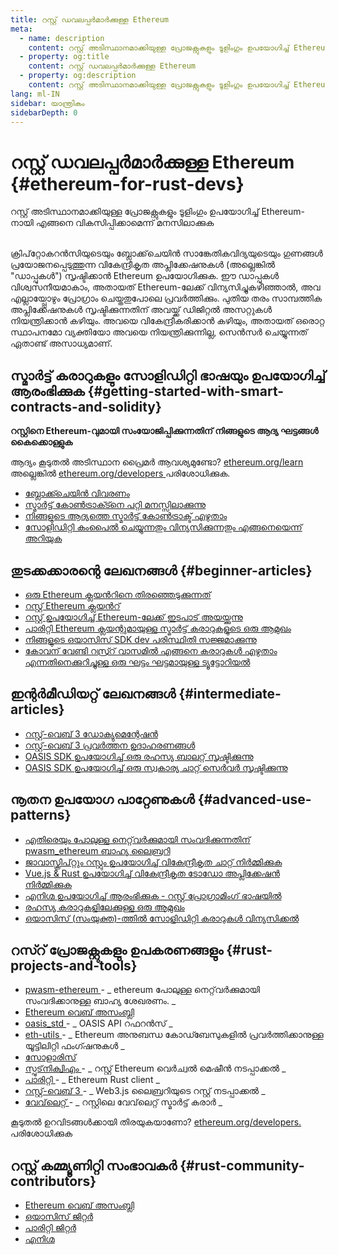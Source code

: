 ```yaml
---
title: റസ്റ്റ് ഡവലപ്പർമാർക്കുള്ള Ethereum
meta:
  - name: description
    content: റസ്റ്റ് അടിസ്ഥാനമാക്കിയുള്ള പ്രോജക്റ്റുകളും ടൂളിംഗും ഉപയോഗിച്ച് Ethereum-നായി എങ്ങനെ വികസിപ്പിക്കാമെന്ന് മനസിലാക്കുക
  - property: og:title
    content: റസ്റ്റ് ഡവലപ്പർമാർക്കുള്ള Ethereum
  - property: og:description
    content: റസ്റ്റ് അടിസ്ഥാനമാക്കിയുള്ള പ്രോജക്റ്റുകളും ടൂളിംഗും ഉപയോഗിച്ച് Ethereum-നായി എങ്ങനെ വികസിപ്പിക്കാമെന്ന് മനസിലാക്കുക
lang: ml-IN
sidebar: യാന്ത്രികം
sidebarDepth: 0
---
```


# റസ്റ്റ് ഡവലപ്പർമാർക്കുള്ള Ethereum {#ethereum-for-rust-devs}

<div class="featured">റസ്റ്റ് അടിസ്ഥാനമാക്കിയുള്ള പ്രോജക്റ്റുകളും ടൂളിംഗും ഉപയോഗിച്ച് Ethereum-നായി എങ്ങനെ വികസിപ്പിക്കാമെന്ന് മനസിലാക്കുക</div><br>

ക്രിപ്‌റ്റോകറൻസിയുടെയും ബ്ലോക്ക്‌ചെയിൻ സാങ്കേതികവിദ്യയുടെയും ഗുണങ്ങള്‍ പ്രയോജനപ്പെടുത്തുന്ന വികേന്ദ്രീകൃത അപ്ലിക്കേഷനുകൾ (അല്ലെങ്കില്‍ "ഡാപ്പുകൾ") സൃഷ്ടിക്കാൻ Ethereum ഉപയോഗിക്കുക. ഈ ഡാപ്പുകൾ വിശ്വസനീയമാകാം, അതായത് Ethereum-ലേക്ക് വിന്യസിച്ചുകഴിഞ്ഞാൽ, അവ എല്ലായ്പ്പോഴും പ്രോഗ്രാം ചെയ്തതുപോലെ പ്രവർത്തിക്കും. പുതിയ തരം സാമ്പത്തിക അപ്ലിക്കേഷനുകൾ സൃഷ്ടിക്കുന്നതിന് അവയ്ക്ക് ഡിജിറ്റൽ അസറ്റുകൾ നിയന്ത്രിക്കാൻ കഴിയും. അവയെ വികേന്ദ്രീകരിക്കാൻ കഴിയും, അതായത് ഒരൊറ്റ സ്ഥാപനമോ വ്യക്തിയോ അവയെ നിയന്ത്രിക്കുന്നില്ല, സെൻസർ ചെയ്യുന്നത് ഏതാണ്ട് അസാധ്യമാണ്.

## സ്മാർട്ട് കരാറുകളും സോളിഡിറ്റി ഭാഷയും ഉപയോഗിച്ച് ആരംഭിക്കുക {#getting-started-with-smart-contracts-and-solidity}

**റസ്റ്റിനെ Ethereum-വുമായി സംയോജിപ്പിക്കുന്നതിന് നിങ്ങളുടെ ആദ്യ ഘട്ടങ്ങൾ കൈക്കൊള്ളുക**

ആദ്യം കൂടുതൽ അടിസ്ഥാന പ്രൈമർ ആവശ്യമുണ്ടോ? [ ethereum.org/learn ](/ml/learn/) അല്ലെങ്കിൽ [ ethereum.org/developers ](/ml/developers/) പരിശോധിക്കുക.

- [ബ്ലോക്ക്ചെയിൻ വിവരണം](https://kauri.io/article/d55684513211466da7f8cc03987607d5/blockchain-explained)
- [സ്മാർട്ട് കോൺട്രാക്ട്നെ പറ്റി മനസ്സിലാക്കുന്നു](https://kauri.io/article/e4f66c6079e74a4a9b532148d3158188/ethereum-101-part-5-the-smart-contract)
- [നിങ്ങളുടെ ആദ്യത്തെ സ്മാർട്ട് കോൺട്രാക്ട് എഴുതാം](https://kauri.io/article/124b7db1d0cf4f47b414f8b13c9d66e2/remix-ide-your-first-smart-contract)
- [സോളിഡിറ്റി കംപൈൽ ചെയ്യുന്നതും വിന്യസിക്കുന്നതും എങ്ങനെയെന്ന് അറിയുക](https://kauri.io/article/973c5f54c4434bb1b0160cff8c695369/understanding-smart-contract-compilation-and-deployment)

## തുടക്കക്കാരന്റെ ലേഖനങ്ങൾ {#beginner-articles}

- [ഒരു Ethereum ക്ലയന്‍റിനെ തിരഞ്ഞെടുക്കുന്നത്](https://www.trufflesuite.com/docs/truffle/reference/choosing-an-ethereum-client)
- [റസ്റ്റ് Ethereum ക്ലയൻറ്](https://wiki.parity.io/Setup)
- [റസ്റ്റ് ഉപയോഗിച്ച് Ethereum-ലേക്ക് ഇടപാട് അയയ്ക്കുന്നു](https://kauri.io/article/97c85229c66445759bb0ce642224d364/sending-ethereum-transactions-with-rust)
- [പാരിറ്റി Ethereum ക്ലയന്റുമായുള്ള സ്മാർട്ട് കരാറുകളുടെ ഒരു ആമുഖം](https://wiki.parity.io/Smart-Contracts)
- [നിങ്ങളുടെ ഒയാസിസ് SDK dev പരിസ്ഥിതി സജ്ജമാക്കുന്നു](https://docs.oasis.dev/quickstart.html#set-up-the-oasis-sdk)
- [കോവന് വേണ്ടി റസ്ര്റ് വാസമില്‍ എങ്ങനെ കരാറുകൾ എഴുതാം എന്നതിനെക്കുറിച്ചുള്ള ഒരു ഘട്ടം ഘട്ടമായുള്ള ട്യൂട്ടോറിയൽ](https://github.com/paritytech/pwasm-tutorial)

## ഇന്റർമീഡിയറ്റ് ലേഖനങ്ങൾ {#intermediate-articles}

- [റസ്റ്റ്-വെബ് 3 ഡോക്യുമെന്റേഷൻ](https://tomusdrw.github.io/rust-web3/web3/index.html)
- [റസ്റ്റ്-വെബ് 3 പ്രവർത്തന ഉദാഹരണങ്ങൾ](https://github.com/tomusdrw/rust-web3/blob/master/examples)
- [OASIS SDK ഉപയോഗിച്ച് ഒരു രഹസ്യ ബാലറ്റ് സൃഷ്ടിക്കുന്നു](https://docs.oasis.dev/tutorials/ballot.html#prerequisites)
- [OASIS SDK ഉപയോഗിച്ച് ഒരു സ്വകാര്യ ചാറ്റ് സെർവർ സൃഷ്ടിക്കുന്നു](https://docs.oasis.dev/tutorials/messaging.html#prerequisites)

## നൂതന ഉപയോഗ പാറ്റേണുകൾ {#advanced-use-patterns}

- [എതിരെയും പോലുള്ള നെറ്റ്‌വർക്കുമായി സംവദിക്കുന്നതിന് pwasm_ethereum ബാഹ്യ ലൈബ്രറി](https://paritytech.github.io/pwasm-ethereum/pwasm_ethereum/)
- [ജാവാസ്ക്രിപ്റ്റും റസ്റ്റും ഉപയോഗിച്ച് വികേന്ദ്രീകൃത ചാറ്റ് നിർമ്മിക്കുക](https://medium.com/perlin-network/build-a-decentralized-chat-using-javascript-rust-webassembly-c775f8484b52)
- [Vue.js & Rust ഉപയോഗിച്ച് വികേന്ദ്രീകൃത ടോഡോ അപ്ലിക്കേഷൻ നിർമ്മിക്കുക ](https://medium.com/@jjmace01/build-a-decentralized-todo-app-using-vue-js-rust-webassembly-5381a1895beb)
- [എനിഗ്മ ഉപയോഗിച്ച് ആരംഭിക്കുക - റസ്റ്റ് പ്രോഗ്രാമിംഗ് ഭാഷയിൽ](https://blog.enigma.co/getting-started-with-discovery-the-rust-programming-language-4d1e0b06de15)
- [രഹസ്യ കരാറുകളിലേക്കുള്ള ഒരു ആമുഖം](https://blog.enigma.co/getting-started-with-enigma-an-intro-to-secret-contracts-cdba4fe501c2)
- [ഒയാസിസ് (സംയുക്ത)-ത്തില്‍ സോളിഡിറ്റി കരാറുകൾ വിന്യസിക്കൽ](https://docs.oasis.dev/tutorials/deploy-solidity.html#deploy-using-truffle)

## റസ്റ് പ്രോജക്റ്റുകളും ഉപകരണങ്ങളും {#rust-projects-and-tools}

- [ pwasm-ethereum ](https://github.com/paritytech/pwasm-ethereum) - _ ethereum പോലുള്ള നെറ്റ്‌വർക്കുമായി സംവദിക്കാനുള്ള ബാഹ്യ ശേഖരണം. _
- [Ethereum വെബ് അസംബ്ലി](https://ewasm.readthedocs.io/en/mkdocs/)
- [ oasis_std ](https://docs.rs/oasis-std/0.2.7/oasis_std/) - _ OASIS API റഫറൻസ് _
- [ eth-utils ](https://github.com/ethereum/eth-utils/) - _ Ethereum അനുബന്ധ കോഡ്ബേസുകളിൽ പ്രവർത്തിക്കാനുള്ള യൂട്ടിലിറ്റി ഫംഗ്ഷനുകൾ _
- [സോളാരിസ്](https://github.com/paritytech/sol-rs)
- [ സ്പുട്‌നിക്വിഎം ](https://github.com/sorpaas/rust-evm) - _ റസ്റ്റ് Ethereum വെർച്വൽ മെഷീൻ നടപ്പാക്കൽ _
- [ പാരിറ്റി ](https://github.com/paritytech/parity-ethereum) - _ Ethereum Rust client _
- [ റസ്റ്റ്-വെബ് 3 ](https://github.com/tomusdrw/rust-web3) - _ Web3.js ലൈബ്രറിയുടെ റസ്റ്റ് നടപ്പാക്കൽ _
- [ വേവ്‌ലെറ്റ് ](https://wavelet.perlin.net/docs/smart-contracts) - _ റസ്റ്റിലെ വേവ്‌ലെറ്റ് സ്മാർട്ട് കരാർ _

കൂടുതൽ ഉറവിടങ്ങൾക്കായി തിരയുകയാണോ? [ ethereum.org/developers. ](/ml/developers/) പരിശോധിക്കുക

## റസ്റ്റ് കമ്മ്യൂണിറ്റി സംഭാവകർ {#rust-community-contributors}

- [Ethereum വെബ് അസംബ്ലി](https://gitter.im/ewasm/Lobby)
- [ഒയാസിസ് ജിറ്റര്‍](https://gitter.im/Oasis-official/Lobby)
- [പാരിറ്റി ജിറ്റര്‍](https://gitter.im/paritytech/parity)
- [എനിഗ്മ](https://discord.gg/SJK32GY)

